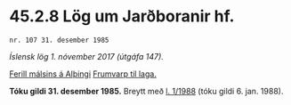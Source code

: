 # 45.2.8 Lög um Jarðboranir hf.

`nr. 107 31. desember 1985`

_Íslensk lög 1. nóvember 2017 (útgáfa 147)._

[Ferill málsins á Alþingi](https://www.althingi.is/thingstorf/thingmalalistar-eftir-thingum/ferill/?ltg=108&mnr=108)
[Frumvarp til laga.](https://www.althingi.is/altext/108/s/pdf/0118.pdf)

**Tóku gildi 31. desember 1985.**
Breytt með
[l. 1/1988](https://althingi.is/altext/stjtnr.html#1988001) (tóku gildi 6. jan. 1988).


